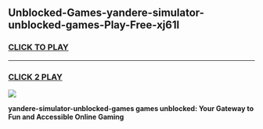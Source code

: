
## Unblocked-Games-yandere-simulator-unblocked-games-Play-Free-xj61l
<h3>
<a href="https://premium76.site?title=yandere-simulator-unblocked-games&ref=12A">CLICK TO PLAY</a></h3>
<hr>

<h3>
<a href="https://premium76.site?title=yandere-simulator-unblocked-games&ref=12A">CLICK 2 PLAY</a>
  
</h3>

<a href="https://premium76.site?title=yandere-simulator-unblocked-games&ref=12A"><img src="https://clearcache.store/games.png"></a>


**yandere-simulator-unblocked-games games unblocked: Your Gateway to Fun and Accessible Online Gaming**
